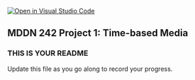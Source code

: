 [![Open in Visual Studio Code](https://classroom.github.com/assets/open-in-vscode-718a45dd9cf7e7f842a935f5ebbe5719a5e09af4491e668f4dbf3b35d5cca122.svg)](https://classroom.github.com/online_ide?assignment_repo_id=11439615&assignment_repo_type=AssignmentRepo)
## MDDN 242 Project 1: Time-based Media  

### THIS IS YOUR README

Update this file as you go along to record your progress.
